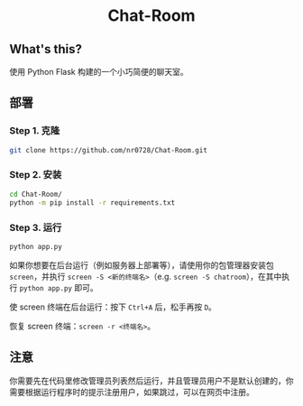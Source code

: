 
<div align="center">
  <h1>Chat-Room</h1>
</div>

## What's this?

使用 Python Flask 构建的一个小巧简便的聊天室。

## 部署

### Step 1. 克隆

```bash
git clone https://github.com/nr0728/Chat-Room.git
```

### Step 2. 安装

```bash
cd Chat-Room/
python -m pip install -r requirements.txt
```

### Step 3. 运行

```bash
python app.py
```

如果你想要在后台运行（例如服务器上部署等），请使用你的包管理器安装包 `screen`，并执行 `screen -S <新的终端名>`（e.g. `screen -S chatroom`），在其中执行 `python app.py` 即可。

使 screen 终端在后台运行：按下 `Ctrl+A` 后，松手再按 `D`。

恢复 screen 终端：`screen -r <终端名>`。

## 注意

你需要先在代码里修改管理员列表然后运行，并且管理员用户不是默认创建的，你需要根据运行程序时的提示注册用户，如果跳过，可以在网页中注册。
